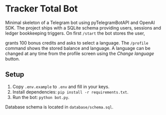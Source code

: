 # Tracker Total Bot

Minimal skeleton of a Telegram bot using pyTelegramBotAPI and OpenAI SDK.
The project ships with a SQLite schema providing users, sessions and
ledger bookkeeping triggers. On first `/start` the bot stores the user,

grants 100 bonus credits and asks to select a language. The `/profile`
command shows the stored balance and language.  A language can be changed at
any time from the profile screen using the *Change language* button.

## Setup
1. Copy `.env.example` to `.env` and fill in your keys.
2. Install dependencies: `pip install -r requirements.txt`.
3. Run the bot: `python bot.py`.

Database schema is located in `database/schema.sql`.
